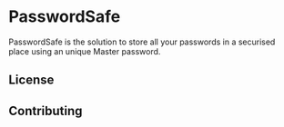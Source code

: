 # PasswordSafe

PasswordSafe is the solution to store all your passwords in a securised place using an unique Master password.


## License




## Contributing

